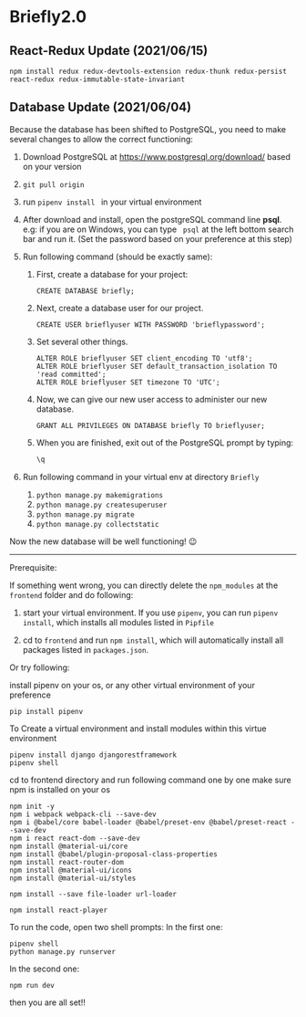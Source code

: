 # Briefly2.0

## React-Redux Update (2021/06/15)
```
npm install redux redux-devtools-extension redux-thunk redux-persist react-redux redux-immutable-state-invariant
```

## Database Update (2021/06/04)

Because the database has been shifted to PostgreSQL, you need to make several changes to allow the correct functioning:

1. Download PostgreSQL at https://www.postgresql.org/download/ based on your version

2. `git pull origin`

3. run `pipenv install ` in your virtual environment

4. After download and install, open the postgreSQL command line **psql**. e.g: if you are on Windows, you can type ` psql` at the left bottom search bar and run it. (Set the password based on your preference at this step)

5. Run following command (should be exactly same): 

   1. First, create a database for your project:

      `CREATE DATABASE briefly;`

   2. Next, create a database user for our project.

      `CREATE USER brieflyuser WITH PASSWORD 'brieflypassword';`

   3. Set several other things.

      ```
      ALTER ROLE brieflyuser SET client_encoding TO 'utf8';
      ALTER ROLE brieflyuser SET default_transaction_isolation TO 'read committed';
      ALTER ROLE brieflyuser SET timezone TO 'UTC';
      ```

   4. Now, we can give our new user access to administer our new database.

      `GRANT ALL PRIVILEGES ON DATABASE briefly TO brieflyuser;`

   5. When you are finished, exit out of the PostgreSQL prompt by typing:

      ```bash
      \q
      ```

6. Run following command in your virtual env at directory `Briefly`

   1. `python manage.py makemigrations`
   2. `python manage.py createsuperuser`
   3. `python manage.py migrate`
   4. `python manage.py collectstatic`

Now the new database will be well functioning!  :wink:

------

Prerequisite: 

If something went wrong, you can directly delete the `npm_modules` at the `frontend` folder and do following: 

1. start your virtual environment.  If you use `pipenv`, you can run `pipenv install`, which installs all modules listed in `Pipfile`

2. cd to `frontend` and run `npm install`, which will automatically install all packages listed in `packages.json`.


Or try following:

install pipenv on your os, or any other virtual environment of your preference
```
pip install pipenv
```
To Create a virtual environment and install modules within this virtue environment
```
pipenv install django djangorestframework
pipenv shell
```
cd to frontend directory and run following command one by one
make sure npm is installed on your os

```
npm init -y
npm i webpack webpack-cli --save-dev
npm i @babel/core babel-loader @babel/preset-env @babel/preset-react --save-dev
npm i react react-dom --save-dev
npm install @material-ui/core
npm install @babel/plugin-proposal-class-properties
npm install react-router-dom
npm install @material-ui/icons
npm install @material-ui/styles

npm install --save file-loader url-loader

npm install react-player
```
To run the code, open two shell prompts:
In the first one:
```
pipenv shell
python manage.py runserver
```
In the second one:
```
npm run dev
```
then you are all set!!

